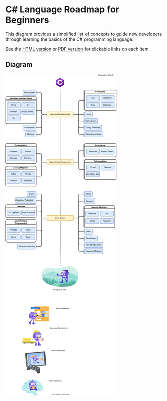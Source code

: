 # C# Language Roadmap for Beginners

This diagram provides a simplified list of concepts to guide new developers through learning the basics of the C# programming language.

See the [HTML version](https://gridlocdev.github.io/csharp-learning-roadmap) or [PDF version](docs/csharp-roadmap.drawio.pdf) for clickable links on each item.

## Diagram

[The links to content are on the HTML page, so the below picture wrapper prevents the image from being clickable on the GitHub README page to help guide towards the right option]: #
<picture>
  <img alt="C# and .NET Roadmap Diagram" src="docs/csharp-roadmap.drawio.svg">
</picture>
